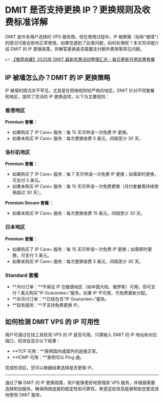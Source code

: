 # DMIT 是否支持更换 IP？更换规则及收费标准详解

DMIT 是许多用户选择的 VPS 服务商，但在使用过程中，IP 被屏蔽（俗称“被墙”）的情况可能会影响正常使用。如果您遇到了此类问题，如何处理呢？本文将详细介绍 DMIT 的 IP 更换政策，并解答更换是否需要支付额外费用等常见问题。

👉 [【推荐收藏】2025年 DMIT 最新优惠活动整理汇总 - 每日更新可用优惠套餐](https://bit.ly/dmit_coupon)

## IP 被墙怎么办？DMIT 的 IP 更换策略

IP 被墙的情况并不罕见，尤其是在网络规则较严格的地区。DMIT 针对不同套餐和地区，提供了灵活的 IP 更换选项，以下为主要规则：

### 香港地区

**Premium 套餐：**

- 如果购买了 IP Care+ 服务：每 15 天可申请一次免费 IP 更换。
- 如果未购买 IP Care+ 服务：每次更换收费 5 美元，间隔至少 30 天。

### 洛杉矶地区

**Premium 套餐：**

- 如果购买了 IP Care+ 服务：每 7 天可申请一次免费 IP 更换；如需即时更换，可支付 5 美元。
- 如果未购买 IP Care+ 服务：每 15 天可申请一次免费更换（月付套餐需持续使用超过 30 天）。

**Premium Secure 套餐：**

- 如果未购买 IP Care+ 服务：每次更换收费 15 美元，间隔至少 30 天。

### 日本地区

**Premium 套餐：**

- 如果购买了 IP Care+ 服务：每 15 天可申请一次免费 IP 更换；如需即时更换，可支付 5 美元。
- 如果未购买 IP Care+ 服务：每次更换收费 5 美元，间隔至少 30 天。

### Standard 套餐

- **月付订单：**不保证 IP 在敏感地区（如中国大陆、俄罗斯）可用，但可支付 1 美元购买“IP Guarantee+”服务。如果 IP 不可用，可免费重新分配。
- **非月付订单：**已经包含“IP Guarantee+”服务。
- **现有服务：**不支持免费更换 IP。

## 如何检测 DMIT VPS 的 IP 可用性

用户可通过在线工具检测 VPS 的 IP 是否可用。只需输入 DMIT 的 IP 地址和对应端口，检测会显示以下结果：

- **TCP 可用：**表明国内或国外的连接正常。
- **ICMP 可用：**表明可以 Ping 通。

完成检测后，您可以根据结果选择是否更换 IP。

---

通过了解 DMIT 的 IP 更换政策，用户能够更好地管理其 VPS 服务，并根据需要选择附加服务，确保网络连接的稳定性和可靠性。希望这些信息能够帮助您更高效地使用 DMIT 服务。
